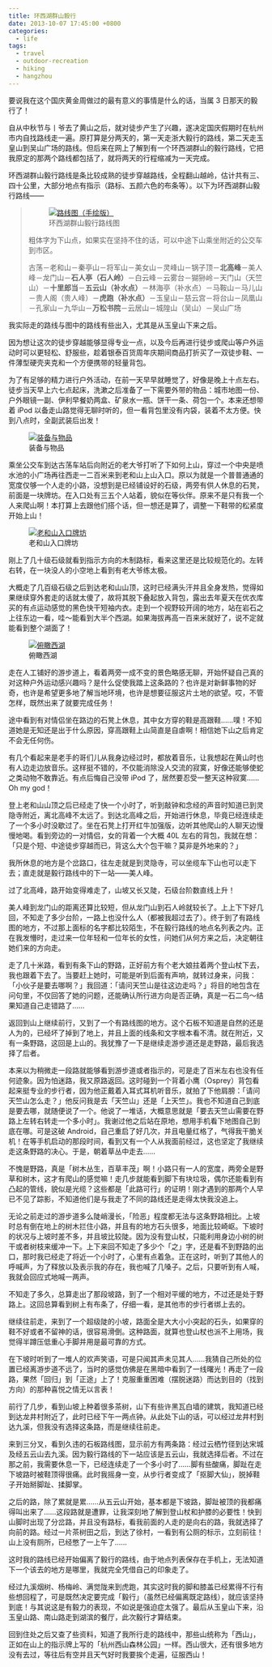 ```yaml
---
title: 环西湖群山毅行
date: 2013-10-07 17:45:00 +0800
categories:
  - life
tags:
  - travel
  - outdoor-recreation
  - hiking
  - hangzhou
---
```


要说我在这个国庆黄金周做过的最有意义的事情是什么的话，当属 3 日那天的毅行了！

自从中秋节与丨爷去了黄山之后，就对徒步产生了兴趣，遂决定国庆假期时在杭州市内自找路线走一遍。原打算是分两天的，第一天走浙大毅行的路线，第二天走玉皇山到吴山广场的路线。但后来在网上了解到有一个环西湖群山的毅行路线，它把我原定的那两个路线都包括了，就将两天的行程缩减为一天完成。

环西湖群山毅行路线是条比较成熟的徒步穿越路线，全程翻山越岭，估计共有三、四十公里，大部分地点有指示（路标、五颜六色的布条等）。以下为环西湖群山毅行路线——

<blockquote>
  <figure>
    <a href="{{ 'posts/20131007/map.jpg' | asset_path }}" title="点击看大图" target="_blank" rel="external nofollow"><img src="{{ 'posts/20131007/map-1024x767.jpg' | asset_path }}" alt="路线图（手绘版）"></a>
    <figcaption>环西湖群山毅行路线图</figcaption>
  </figure>
  <p>粗体字为下山点，如果实在坚持不住的话，可以中途下山乘坐附近的公交车到市区。</p>
  <p>古荡－老和山－秦亭山－将军山－美女山－灵峰山－锅子顶－<b>北高峰</b>－美人峰－龙门山－<b>石人亭（石人岭）</b>－白云峰－云雾台－猢狲岭－天门山（天竺山）－<b>十里郎当</b>－<b>五云山（补水点）</b>－林海亭（补水点）－马鞍山－马儿山－贵人阁（贵人峰）－<b>虎跑（补水点）</b>－玉皇山－慈云宫－将台山－凤凰山－孔家山－九华山－<b>万松书院</b>－云居山－城隍山（吴山）－吴山广场</p>
</blockquote>

我实际走的路线与图中的路线有些出入，尤其是从玉皇山下来之后。

因为想让这次的徒步穿越能够显得专业一点，以及今后再进行徒步或爬山等户外运动时可以更轻松、舒服些，趁着银泰百货周年庆期间商品打折买了一双徒步鞋、一件薄型硬壳夹克和一个方便携带的轻量背包。

为了有足够的精力进行户外活动，在前一天早早就睡觉了，好像是晚上十点左右。徒步当天早上六七点起床，洗漱之后准备了一下需要外带的物品：城市地图一份、户外眼镜一副、伊利早餐奶两盒、矿泉水一瓶、饼干一条、荷包一个。本来还想带着 iPod 以备走山路觉得无聊时听的，但一看背包里没有内袋，装着不太方便。快到八点时，全副武装后出发！

<figure>
  <a href="{{ 'posts/20131007/prepare.jpg' | asset_path }}" title="点击看大图" target="_blank" rel="external nofollow"><img src="{{ 'posts/20131007/prepare-1024x908.jpg' | asset_path }}" alt="装备与物品"></a>
  <figcaption>装备与物品</figcaption>
</figure>

乘坐公交车到达古荡车站后向附近的老大爷打听了下如何上山，穿过一个中央是喷水池的小广场再往西走一二百米来到老和山上山入口。原以为就是一个普普通通的宽度仅够一个人走的小路，没想到是已经铺设好的石级，两旁有供人休息的石凳，前面是一块牌坊。在入口处有三五个人站着，貌似在等伙伴。原来不是只有我一个人来爬山啊！本打算上去跟他们搭个话，但一想还是算了，调整一下鞋带的松紧度开始上山！

<figure>
  <a href="{{ 'posts/20131007/IMAG1983.jpg' | asset_path }}" title="点击看大图" target="_blank" rel="external nofollow"><img src="{{ 'posts/20131007/IMAG1983-1024x577.jpg' | asset_path }}" alt="老和山入口牌坊"></a>
  <figcaption>老和山入口牌坊</figcaption>
</figure>

刚上了几十级石级就看到指示方向的木制路标，看来这里还是比较规范化的。左转右转，在一块没人的小空地上看到有老大爷练太极。

大概走了几百级石级之后到达老和山山顶，这时已经满头汗并且全身发热，觉得如果继续穿外套走的话就太傻了，故将其脱下叠起放入背包，露出去年夏天在优衣库买的有点运动感觉的黑色快干短袖内衣。走到一个视野较开阔的地方，站在岩石之上往东边一看，哇～能看到大半个西湖。如果海拔再高一百来米就好了，说不定就能看到整个湖面了！

<figure>
  <a href="{{ 'posts/20131007/IMAG1985.jpg' | asset_path }}" title="点击看大图" target="_blank" rel="external nofollow"><img src="{{ 'posts/20131007/IMAG1985-1024x577.jpg' | asset_path }}" alt="俯瞰西湖"></a>
  <figcaption>俯瞰西湖</figcaption>
</figure>

走在人工铺好的游步道上，看着两旁一成不变的景色略感无聊，开始怀疑自己真的对这种户外运动感兴趣吗？是什么促使我踏上这条路的？也许是对新鲜事物的好奇，也许是希望更多地了解当地环境，也许是想要征服这片土地的欲望。哎，不管怎样，既然出来了就要完成任务！

途中看到有对情侣坐在路边的石凳上休息，其中女方穿的鞋是高跟鞋……噗！不知道她是无知还是出于什么原因，穿高跟鞋上山简直是自虐啊！相信她下山之后肯定不会无任何伤。

有几个看起来是老手的哥们儿从我身边经过时，都放着音乐，让我想起在黄山时也有人边走边放音乐。这样挺不错的，不仅能消除没人交流的寂寞，好像还能够使蛇之类动物不敢靠近。有点后悔自己没带 iPod 了，居然要忍受一整天这种寂寞……Oh my god！

登上老和山山顶之后已经走了快一个小时了，听到敲钟和念经的声音时知道已到灵隐寺附近，离北高峰不太远了。到达北高峰之后，开始进行休息，毕竟已经连续走了一个多小时没歇过了。坐在石凳上打开红牛加强版，边听其他爬山的人聊天边慢慢地喝。看到旁边的一对情侣，女的背着一个大概 40L 左右的背包，我就在想：「只是个短、中途徒步穿越而已，背这么大个包干嘛？莫非是外地来的？」

我所休息的地方是个岔路口，往左走就是到灵隐寺，可以坐缆车下山也可以走下去；直走就是毅行路线中的下一站——美人峰。

过了北高峰，路开始变得难走了，山坡又长又陡，石级台阶数直线上升！

美人峰到龙门山的距离还算比较短，但从龙门山到石人岭就较长了。上上下下好几回，不知走了多少台阶，一路上也没什么人（都被我超过去了）。终于到了有路线图的地方，不过那上面标的名字都比较陌生，不在毅行路线的地点名列表之内。正在我发懵时，走过来一位年轻和一位年长的女性，问她们从何方来之后，决定朝往她们来的方向走。

走了几十米路，看到有条下山的野路，正好前方有个老大娘拄着两个登山杖下去，我也跟着下去了。当要赶上她时，可能是听到后面有声响，就转过身来，问我：「小伙子是要去哪啊？」我回道：「请问天竺山是往这边走吗？」将目的地包含在问句里，不仅回答了她的问题，还能确认所行进方向是否正确，真是一石二鸟～结果知道自己走错路了……

返回到山上继续前行，又到了一个有路线图的地方。这个石板不知道是自然的还是人为的，已经坏了掉到了地上，并且上面的线条和文字根本看不清。就在附近，又有一条野路，这回是上山的。我犹豫了一下是继续走游步道还是走野路，最后我选择了后者。

本来以为稍微走一段路就能够看到游步道或者指示的，可是走了百米左右也没有任何迹象。因为怕迷路，我又原路返回。这时碰到一个背着小鹰（Osprey）背包看起来挺专业的步行者，因为他正戴着入耳式耳机听音乐，就拍了下他肩膀：「请问天竺山怎么走？」他反问我是去「天竺山」还是「上天竺」。我也不知道自己到底是要去哪，就随便说了一个。他说了一堆话，大概意思就是「要去天竺山需要在野路上左转右转走一个多小时」。我谢过他之后站在原地，想用手机看下地图自己到底在哪。可是这破 Android，自己重启了好几次，并且电量红格了，气得我干脆关机！在等手机启动的那段时间，看到又有一个人从我面前经过，这也坚定了我继续走这条野路的决心。于是，朝着草丛中走去……

不愧是野路，真是「树木丛生，百草丰茂」啊！小路只有一人的宽度，两旁全是野草和树木，这才有爬山的感觉嘛！走几步就能看到脚下有块垃圾，偶尔还能看到有凸起的管线，貌似是光缆？这些都是「此路可行」的证明！刚才遇到的那两个人早已不见了踪影，不知道他们是与我走了不同的路线还是走得太快我没追上。

无论之前走过的游步道多么陡峭漫长，「险恶」程度都无法与这条野路相比。上坡时总有倒在地上的树木拦住小路，并且有的地方石头很多，地面比较崎岖。下坡时的状况与上坡时差不多，并且坡比较陡。因为没有登山杖，只能利用身边小树的树干或者树枝来缓冲一下。上下来回不知走了多少个「之」字，还是看不到野路的出口，那时我已经走了将近一个小时了，心里有点着急。正在这时，听到了其他人的呼喊声，为了释放以及表示我的存在，我也喊了几嗓子。之后，只要听到有人喊，我就会回应式地喊一两声。

不知走了多久，总算走出了那段坡路，到了一个相对平缓的地方，不过还是处于野路上。这回总算看到树上有布条了，仔细一看，是其他市的步行者绑上去的。

继续往前走，来到了一个超级陡的小坡，路面全是大大小小突起的石头，如果穿的鞋不好或者不留神的话，很容易滑倒。这种路面，就算也登山杖也派不上用场，我觉得半蹲压低重心手脚并用是最可靠的方式。

在下坡时听到了一堆人的欢声笑语，可是只闻其声未见其人……我猜自己所处的位置已经离游步道不远了，当时的感觉仿佛是在黑暗中看到了一线曙光！再走了一段路，果然「回归」到「正途」上了！克服重重困难（摆脱迷路）而达到目的（找到方向）的那种喜悦之情无以言表！

前行了几步，看到山坡上种着很多茶树，山下有些许黑瓦白墙的建筑，我知道已经到达龙井村附近了，此时已经下午一两点钟。从此处下山的话，可以经过龙井村到达九溪，但我没有选择这条路，而是继续往前走。

来到三分叉，看到久违的石板路线图，显示前方有两条路：经过云栖竹径到达宋城及经五云山去九溪。因为毅行路线的下一站应该是五云山，我就选择后者。不过在那之前，我需要休息一下，已经连续走了一个多小时了……脚有些酸痛，脚趾在走下坡路时被鞋顶得很痛。此时我摇身一变，从步行者变成了「抠脚大仙」，脱掉鞋子开始掰脚趾、揉脚掌。

之后的路，除了累就是累……从五云山开始，基本都是下坡路，脚趾被顶的我都痛得叫出来了……这段路就是遭罪，让我深刻地了解到登山杖和护膝的必要性！快到山脚时出现了分岔路，并且没有路标，看我前面的人走的是向右的路，我就选择了向前的路。经过一片茶树田之后，到达了徐村，一看到有公厕的标示，立刻前往！山上没有厕所，已经憋了一上午了……

这时我的路线已经开始偏离了毅行的路线，由于地点列表保存在手机上，无法知道下一个该去的地方是哪里，我就完全凭借自己的印象走了。

经过九溪烟树、杨梅岭、满觉陇来到虎跑，其实这时我的脚和膝盖已经累得不行有些想回程了，可是既然决定要完成「毅行」（虽然已经偏离既定路线），就应该坚持到底！与其说这是有毅力的表现，不如说是强迫症太强了。最后从玉皇山下来，沿玉皇山路、南山路走到湖滨的餐厅，此次毅行才算结束。

回到住处之后又查了些资料，知道了我所行走的路线中，那些山统称为「西山」，正如在山上的指示牌上写的「杭州西山森林公园」一样。西山很大，还有很多地方没有去过，等往后有空并且天气好时我要挨个走遍，征服西山！
